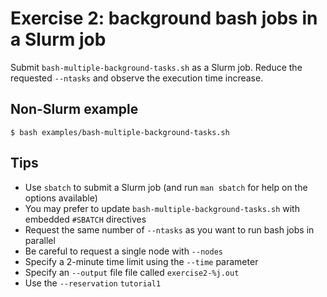 # Exercise 2: background bash jobs in a Slurm job

Submit `bash-multiple-background-tasks.sh` as a Slurm job. Reduce the
requested `--ntasks` and observe the execution time increase.


## Non-Slurm example

    $ bash examples/bash-multiple-background-tasks.sh

## Tips

* Use `sbatch` to submit a Slurm job (and run `man sbatch` for help on
  the options available)
* You may prefer to update `bash-multiple-background-tasks.sh` with
  embedded `#SBATCH` directives
* Request the same number of `--ntasks` as you want to run bash jobs
  in parallel
* Be careful to request a single node with `--nodes`
* Specify a 2-minute time limit using the `--time` parameter
* Specify an `--output` file file called `exercise2-%j.out`
* Use the `--reservation` `tutorial1`
